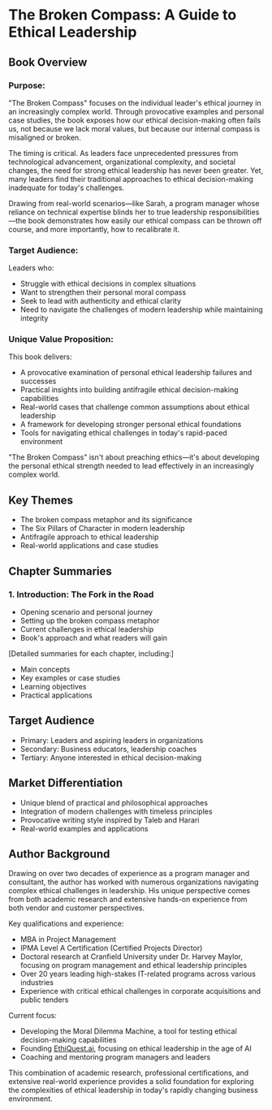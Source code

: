 # The Broken Compass: A Guide to Ethical Leadership

## Book Overview

### Purpose:
"The Broken Compass" focuses on the individual leader's ethical journey in an increasingly complex world. Through provocative examples and personal case studies, the book exposes how our ethical decision-making often fails us, not because we lack moral values, but because our internal compass is misaligned or broken.

The timing is critical. As leaders face unprecedented pressures from technological advancement, organizational complexity, and societal changes, the need for strong ethical leadership has never been greater. Yet, many leaders find their traditional approaches to ethical decision-making inadequate for today's challenges.

Drawing from real-world scenarios—like Sarah, a program manager whose reliance on technical expertise blinds her to true leadership responsibilities—the book demonstrates how easily our ethical compass can be thrown off course, and more importantly, how to recalibrate it.

### Target Audience:
Leaders who:
- Struggle with ethical decisions in complex situations
- Want to strengthen their personal moral compass
- Seek to lead with authenticity and ethical clarity
- Need to navigate the challenges of modern leadership while maintaining integrity

### Unique Value Proposition:
This book delivers:
- A provocative examination of personal ethical leadership failures and successes
- Practical insights into building antifragile ethical decision-making capabilities
- Real-world cases that challenge common assumptions about ethical leadership
- A framework for developing stronger personal ethical foundations
- Tools for navigating ethical challenges in today's rapid-paced environment

"The Broken Compass" isn't about preaching ethics—it's about developing the personal ethical strength needed to lead effectively in an increasingly complex world.

## Key Themes
- The broken compass metaphor and its significance
- The Six Pillars of Character in modern leadership
- Antifragile approach to ethical leadership
- Real-world applications and case studies

## Chapter Summaries

### 1. Introduction: The Fork in the Road
- Opening scenario and personal journey
- Setting up the broken compass metaphor
- Current challenges in ethical leadership
- Book's approach and what readers will gain

[Detailed summaries for each chapter, including:]
- Main concepts
- Key examples or case studies
- Learning objectives
- Practical applications

## Target Audience
- Primary: Leaders and aspiring leaders in organizations
- Secondary: Business educators, leadership coaches
- Tertiary: Anyone interested in ethical decision-making

## Market Differentiation
- Unique blend of practical and philosophical approaches
- Integration of modern challenges with timeless principles
- Provocative writing style inspired by Taleb and Harari
- Real-world examples and applications

## Author Background

Drawing on over two decades of experience as a program manager and consultant, the author has worked with numerous organizations navigating complex ethical challenges in leadership. His unique perspective comes from both academic research and extensive hands-on experience from both vendor and customer perspectives.

Key qualifications and experience:
- MBA in Project Management
- IPMA Level A Certification (Certified Projects Director)
- Doctoral research at Cranfield University under Dr. Harvey Maylor, focusing on program management and ethical leadership principles
- Over 20 years leading high-stakes IT-related programs across various industries
- Experience with critical ethical challenges in corporate acquisitions and public tenders

Current focus:
- Developing the Moral Dilemma Machine, a tool for testing ethical decision-making capabilities
- Founding [EthiQuest.ai](https://EthiQuest.ai), focusing on ethical leadership in the age of AI
- Coaching and mentoring program managers and leaders

This combination of academic research, professional certifications, and extensive real-world experience provides a solid foundation for exploring the complexities of ethical leadership in today's rapidly changing business environment.
